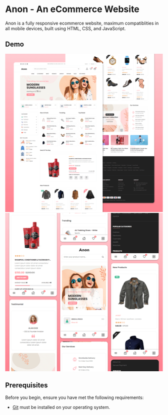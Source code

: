 # Anon - An eCommerce Website

Anon is a fully responsive ecommerce website, maximum compatiblities in all mobile devices, built using HTML, CSS, and JavaScript.

## Demo

![Anon Desktop Demo](./website-demo-image/desktop.png "Desktop Demo")
![Anon Mobile Demo](./website-demo-image/mobile.png "Mobile Demo")

## Prerequisites

Before you begin, ensure you have met the following requirements:

* [Git](https://git-scm.com/downloads "Download Git") must be installed on your operating system.

